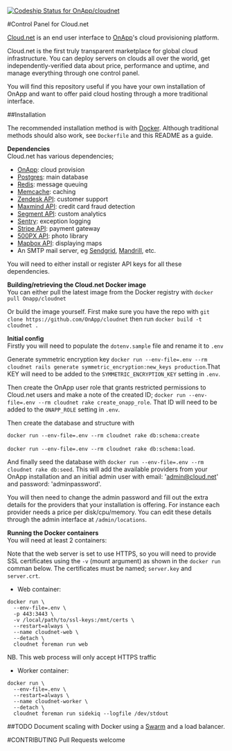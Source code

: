 [ ![Codeship Status for OnApp/cloudnet](https://codeship.com/projects/6e11e150-aeee-0132-a36c-2a23891ee2d0/status?branch=master)](https://codeship.com/projects/69018)

#Control Panel for Cloud.net

[Cloud.net](https://cloud.net) is an end user interface to [OnApp](http://onapp.com/)'s cloud provisioning platform.

Cloud.net is the first truly transparent marketplace for global cloud infrastructure. You can deploy servers on clouds all over the world, get independently-verified data about price, performance and uptime, and manage everything through one control panel.

You will find this repository useful if you have your own installation of OnApp and want to offer paid cloud hosting through a more traditional interface.

##Installation

The recommended installation method is with [Docker](http://www.docker.com). Although traditional
methods should also work, see `Dockerfile` and this README as a guide.

**Dependencies**    
Cloud.net has various dependencies;
  * [OnApp](http://onapp.com/platform/pricing-packages/): cloud provision
  * [Postgres](https://wiki.postgresql.org/wiki/Detailed_installation_guides): main database
  * [Redis](http://redis.io/): message queuing
  * [Memcache](http://memcached.org/): caching
  * [Zendesk API](https://developer.zendesk.com/rest_api/docs/core/introduction#content): customer support
  * [Maxmind API](http://dev.maxmind.com/): credit card fraud detection
  * [Segment API](https://segment.com/): custom analytics
  * [Sentry](https://getsentry.com/welcome/): exception logging
  * [Stripe API](https://stripe.com): payment gateway
  * [500PX API](http://developers.500px.com/): photo library
  * [Mapbox API](https://www.mapbox.com/developers/api/): displaying maps
  * An SMTP mail server, eg [Sendgrid](https://sendgrid.com/), [Mandrill](https://www.mandrill.com/), etc.

You will need to either install or register API keys for all these dependencies.

**Building/retrieving the Cloud.net Docker image**    
You can either pull the latest image from the Docker registry with `docker pull Onapp/cloudnet`

Or build the image yourself. First make sure you have the repo with
`git clone https://github.com/OnApp/cloudnet` then run `docker build -t cloudnet .`

**Initial config**    
Firstly you will need to populate the `dotenv.sample` file and rename it to `.env`

Generate symmetric encryption key `docker run --env-file=.env --rm cloudnet rails generate symmetric_encryption:new_keys production`.That KEY will need to be added to the `SYMMETRIC_ENCRYPTION_KEY` setting in `.env`.

Then create the OnApp user role that grants restricted permissions to Cloud.net users and make a note
of the created ID;
`docker run --env-file=.env --rm cloudnet rake create_onapp_role`.
That ID will need to be added to the `ONAPP_ROLE` setting in `.env`.

Then create the database and structure with 

`docker run --env-file=.env --rm cloudnet rake db:schema:create` 

`docker run --env-file=.env --rm cloudnet rake db:schema:load`.

And finally seed the database with `docker run --env-file=.env --rm cloudnet rake db:seed`. This will
add the available providers from your OnApp installation and an initial admin user with
email: 'admin@cloud.net' and password: 'adminpassword'.

You will then need to change the admin password and fill out the extra details for the providers
that your installation is offering. For instance each provider needs a price per disk/cpu/memory.
You can edit these details through the admin interface at `/admin/locations`.

**Running the Docker containers**    
You will need at least 2 containers:

Note that the web server is set to use HTTPS, so you will need to provide SSL certificates using
the `-v` (mount argument) as shown in the `docker run` comman below. The certificates must be named;
`server.key` and `server.crt`.

  * Web container:
```
docker run \
  --env-file=.env \
  -p 443:3443 \
  -v /local/path/to/ssl-keys:/mnt/certs \
  --restart=always \
  --name cloudnet-web \
  --detach \
  cloudnet foreman run web
```

NB. This web process will only accept HTTPS traffic

  * Worker container:
```
docker run \
  --env-file=.env \
  --restart=always \
  --name cloudnet-worker \
  --detach \
  cloudnet foreman run sidekiq --logfile /dev/stdout
```

##TODO
Document scaling with Docker using a [Swarm](http://docs.docker.com/swarm/) and a load balancer.

#CONTRIBUTING
Pull Requests welcome
